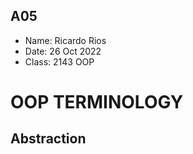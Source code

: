 ## A05

- Name: Ricardo Rios
- Date: 26 Oct 2022
- Class: 2143 OOP

# OOP TERMINOLOGY
## Abstraction
